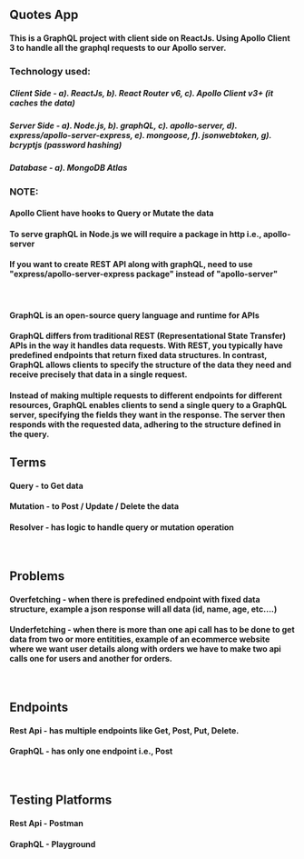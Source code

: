 ## Quotes App
#### This is a GraphQL project with client side on ReactJs. Using Apollo Client 3 to handle all the graphql requests to our Apollo server.
### Technology used:
##### Client Side - a). ReactJs, b). React Router v6, c). Apollo Client v3+ (it caches the data)
##### Server Side - a). Node.js, b). graphQL, c). apollo-server, d). express/apollo-server-express, e). mongoose, f). jsonwebtoken, g). bcryptjs (password hashing)
##### Database - a). MongoDB Atlas

### NOTE:
#### Apollo Client have hooks to Query or Mutate the data
#### To serve graphQL in Node.js we will require a package in http i.e., apollo-server
#### If you want to create REST API along with graphQL, need to use "express/apollo-server-express package" instead of "apollo-server"

<br>

#### GraphQL is an open-source query language and runtime for APIs

#### GraphQL differs from traditional REST (Representational State Transfer) APIs in the way it handles data requests. With REST, you typically have predefined endpoints that return fixed data structures. In contrast, GraphQL allows clients to specify the structure of the data they need and receive precisely that data in a single request.

#### Instead of making multiple requests to different endpoints for different resources, GraphQL enables clients to send a single query to a GraphQL server, specifying the fields they want in the response. The server then responds with the requested data, adhering to the structure defined in the query.

## Terms
#### Query - to Get data
#### Mutation - to Post / Update / Delete the data
#### Resolver - has logic to handle query or mutation operation

<br>

## Problems
#### Overfetching - when there is prefedined endpoint with fixed data structure, example a json response will all data (id, name, age, etc....)
#### Underfetching - when there is more than one api call has to be done to get data from two or more entitities, example of an ecommerce website where we want user details along with orders we have to make two api calls one for users and another for orders.

<br>

## Endpoints
#### Rest Api - has multiple endpoints like Get, Post, Put, Delete.
#### GraphQL - has only one endpoint i.e., Post

<br>

## Testing Platforms
#### Rest Api - Postman
#### GraphQL - Playground

